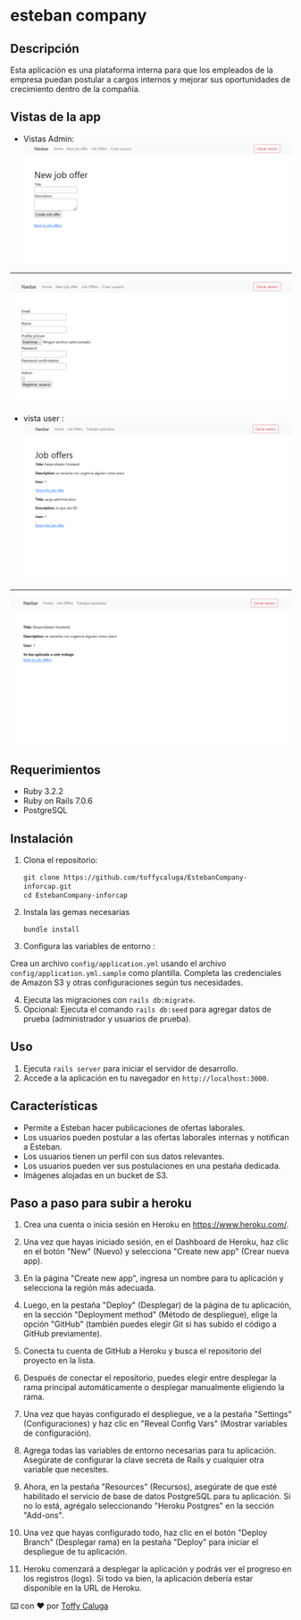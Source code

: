 # esteban company

## Descripción

Esta aplicación es una plataforma interna para que los empleados de la empresa puedan postular a cargos internos y mejorar sus oportunidades de crecimiento dentro de la compañía.

## Vistas de la app

- Vistas Admin:
  ![img](https://github.com/toffycaluga/EstebanCompany-inforcap/blob/main/app/assets/images/vista_udmin_1.png)

---

![img](https://github.com/toffycaluga/EstebanCompany-inforcap/blob/main/app/assets/images/vista_admin_2.png)

- vista user :
  ![img](https://github.com/toffycaluga/EstebanCompany-inforcap/blob/main/app/assets/images/vista_usuario_1.png)

---

![img](https://github.com/toffycaluga/EstebanCompany-inforcap/blob/main/app/assets/images/vista_usuario_2.png)

## Requerimientos

- Ruby 3.2.2
- Ruby on Rails 7.0.6
- PostgreSQL

## Instalación

1.  Clona el repositorio:

        git clone https://github.com/toffycaluga/EstebanCompany-inforcap.git
        cd EstebanCompany-inforcap

2.  Instala las gemas necesarias

        bundle install

3.  Configura las variables de entorno :

Crea un archivo `config/application.yml` usando el archivo `config/application.yml.sample` como plantilla. Completa las credenciales de Amazon S3 y otras configuraciones según tus necesidades.

4. Ejecuta las migraciones con `rails db:migrate`.
5. Opcional: Ejecuta el comando `rails db:seed` para agregar datos de prueba (administrador y usuarios de prueba).

## Uso

1. Ejecuta `rails server` para iniciar el servidor de desarrollo.
2. Accede a la aplicación en tu navegador en `http://localhost:3000`.

## Características

- Permite a Esteban hacer publicaciones de ofertas laborales.
- Los usuarios pueden postular a las ofertas laborales internas y notifican a Esteban.
- Los usuarios tienen un perfil con sus datos relevantes.
- Los usuarios pueden ver sus postulaciones en una pestaña dedicada.
- Imágenes alojadas en un bucket de S3.

## Paso a paso para subir a heroku

1. Crea una cuenta o inicia sesión en Heroku en https://www.heroku.com/.

2. Una vez que hayas iniciado sesión, en el Dashboard de Heroku, haz clic en el botón "New" (Nuevo) y selecciona "Create new app" (Crear nueva app).

3. En la página "Create new app", ingresa un nombre para tu aplicación y selecciona la región más adecuada.

4. Luego, en la pestaña "Deploy" (Desplegar) de la página de tu aplicación, en la sección "Deployment method" (Método de despliegue), elige la opción "GitHub" (también puedes elegir Git si has subido el código a GitHub previamente).

5. Conecta tu cuenta de GitHub a Heroku y busca el repositorio del proyecto en la lista.

6. Después de conectar el repositorio, puedes elegir entre desplegar la rama principal automáticamente o desplegar manualmente eligiendo la rama.

7. Una vez que hayas configurado el despliegue, ve a la pestaña "Settings" (Configuraciones) y haz clic en "Reveal Config Vars" (Mostrar variables de configuración).

8. Agrega todas las variables de entorno necesarias para tu aplicación. Asegúrate de configurar la clave secreta de Rails y cualquier otra variable que necesites.

9. Ahora, en la pestaña "Resources" (Recursos), asegúrate de que esté habilitado el servicio de base de datos PostgreSQL para tu aplicación. Si no lo está, agrégalo seleccionando "Heroku Postgres" en la sección "Add-ons".

10. Una vez que hayas configurado todo, haz clic en el botón "Deploy Branch" (Desplegar rama) en la pestaña "Deploy" para iniciar el despliegue de tu aplicación.

11. Heroku comenzará a desplegar la aplicación y podrás ver el progreso en los registros (logs). Si todo va bien, la aplicación debería estar disponible en la URL de Heroku.

⌨️ con ❤️ por [Toffy Caluga](https://github.com/toffycaluga)
